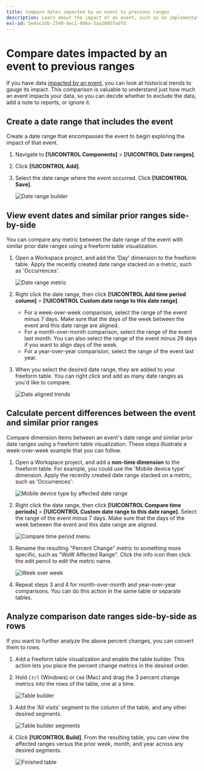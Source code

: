 ```yaml
---
title: Compare dates impacted by an event to previous ranges
description: Learn about the impact of an event, such as an implementation issue or outage, by comparing it to previous trends.
exl-id: 5e4ac1db-2740-4ec1-9d6a-5aa2005fadfd
---
```

# Compare dates impacted by an event to previous ranges

If you have data [impacted by an event](overview.md), you can look at historical trends to gauge its impact. This comparison is valuable to understand just how much an event impacts your data, so you can decide whether to exclude the data, add a note to reports, or ignore it.

## Create a date range that includes the event

Create a date range that encompasses the event to begin exploring the impact of that event.

1. Navigate to **[!UICONTROL Components]** > **[!UICONTROL Date ranges]**.
2. Click **[!UICONTROL Add]**.
3. Select the date range where the event occurred. Click **[!UICONTROL Save]**.

   ![Date range builder](assets/date_range_builder.png)

## View event dates and similar prior ranges side-by-side

You can compare any metric between the date range of the event with similar prior date ranges using a freeform table visualization.

1. Open a Workspace project, and add the 'Day' dimension to the freeform table. Apply the recently created date range stacked on a metric, such as 'Occurrences'.

   ![Date range metric](assets/date_range_metric.png)

2. Right click the date range, then click **[!UICONTROL Add time period column]** > **[!UICONTROL Custom date range to this date range]**.
   * For a week-over-week comparison, select the range of the event minus 7 days. Make sure that the days of the week between the event and this date range are aligned.
   * For a month-over-month comparison, select the range of the event last month. You can also select the range of the event minus 28 days if you want to align days of the week.
   * For a year-over-year comparision, select the range of the event last year.
3. When you select the desired date range, they are added to your freeform table. You can right click and add as many date ranges as you'd like to compare.

   ![Date aligned trends](assets/date_aligned_trends.png)

## Calculate percent differences between the event and similar prior ranges

Compare dimension items between an event's date range and similar prior date ranges using a freeform table visualization. These steps illustrate a week-over-week example that you can follow.

1. Open a Workspace project, and add a **non-time dimension** to the freeform table. For example, you could use the 'Mobile device type' dimension. Apply the recently created date range stacked on a metric, such as 'Occurrences':

   ![Mobile device type by affected date range](assets/mobile_device_type.png)

2. Right click the date range, then click **[!UICONTROL Compare time periods]** > **[!UICONTROL Custom date range to this date range]**. Select the range of the event minus 7 days. Make sure that the days of the week between the event and this date range are aligned.

   ![Compare time period menu](assets/compare_time_custom.png)

3. Rename the resulting "Percent Change" metric to something more specific, such as "WoW Affected Range". Click the info icon then click the edit pencil to edit the metric name.

   ![Week over week](assets/wow_affected_range.png)

4. Repeat steps 3 and 4 for month-over-month and year-over-year comparisons. You can do this action in the same table or separate tables.

## Analyze comparison date ranges side-by-side as rows

If you want to further analyze the above percent changes, you can convert them to rows.

1. Add a freeform table visualization and enable the table builder. This action lets you place the percent change metrics in the desired order.
2. Hold `Ctrl` (Windows) or `Cmd` (Mac) and drag the 3 percent change metrics into the rows of the table, one at a time.

   ![Table builder](assets/table_builder.png)

3. Add the 'All visits' segment to the column of the table, and any other desired segments.

   ![Table builder segments](assets/table_builder_segments.png)

4. Click **[!UICONTROL Build]**. From the resulting table, you can view the affected ranges versus the prior week, month, and year across any desired segments.

   ![Finished table](assets/table_builder_finished.png)
